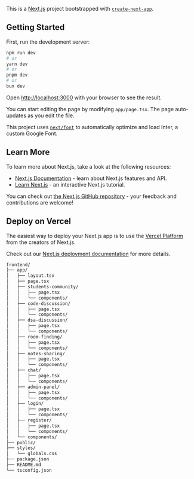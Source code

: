 This is a [Next.js](https://nextjs.org/) project bootstrapped with [`create-next-app`](https://github.com/vercel/next.js/tree/canary/packages/create-next-app).

## Getting Started

First, run the development server:

```bash
npm run dev
# or
yarn dev
# or
pnpm dev
# or
bun dev
```

Open [http://localhost:3000](http://localhost:3000) with your browser to see the result.

You can start editing the page by modifying `app/page.tsx`. The page auto-updates as you edit the file.

This project uses [`next/font`](https://nextjs.org/docs/basic-features/font-optimization) to automatically optimize and load Inter, a custom Google Font.

## Learn More

To learn more about Next.js, take a look at the following resources:

- [Next.js Documentation](https://nextjs.org/docs) - learn about Next.js features and API.
- [Learn Next.js](https://nextjs.org/learn) - an interactive Next.js tutorial.

You can check out [the Next.js GitHub repository](https://github.com/vercel/next.js/) - your feedback and contributions are welcome!

## Deploy on Vercel

The easiest way to deploy your Next.js app is to use the [Vercel Platform](https://vercel.com/new?utm_medium=default-template&filter=next.js&utm_source=create-next-app&utm_campaign=create-next-app-readme) from the creators of Next.js.

Check out our [Next.js deployment documentation](https://nextjs.org/docs/deployment) for more details.

```bash
frontend/
├── app/
│   ├── layout.tsx
│   ├── page.tsx
│   ├── students-community/
│   │   ├── page.tsx
│   │   └── components/
│   ├── code-discussion/
│   │   ├── page.tsx
│   │   └── components/
│   ├── dsa-discussion/
│   │   ├── page.tsx
│   │   └── components/
│   ├── room-finding/
│   │   ├── page.tsx
│   │   └── components/
│   ├── notes-sharing/
│   │   ├── page.tsx
│   │   └── components/
│   ├── chat/
│   │   ├── page.tsx
│   │   └── components/
│   ├── admin-panel/
│   │   ├── page.tsx
│   │   └── components/
│   ├── login/
│   │   ├── page.tsx
│   │   └── components/
│   ├── register/
│   │   ├── page.tsx
│   │   └── components/
│   └── components/
├── public/
├── styles/
│   └── globals.css
├── package.json
├── README.md
└── tsconfig.json

```
